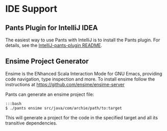 IDE Support
===========

Pants Plugin for IntelliJ IDEA
------------------------------

The easiest way to use Pants with IntelliJ is to install the Pants plugin.
For details, see the
[IntelliJ-pants-plugin README](https://github.com/pantsbuild/intellij-pants-plugin/blob/master/README.md).


Ensime Project Generator
------------------------

Ensime is the ENhanced Scala Interaction Mode for GNU Emacs, providing code
navigation, type inspection and more. To install ensime follow the instructions at
<https://github.com/ensime/ensime-server>

Pants can generate an ensime project file:

    :::bash
    $ ./pants ensime src/java/com/archie/path/to:target

This will generate a project for the code in the specified target and all its transitive dependencies.
